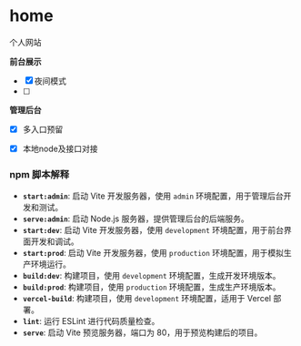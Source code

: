 # home
个人网站

**前台展示**
- [x] 夜间模式
- [ ] 

**管理后台**
- [x] 多入口预留
- [x] 本地node及接口对接



### **npm 脚本解释**

- **`start:admin`**: 启动 Vite 开发服务器，使用 `admin` 环境配置，用于管理后台开发和测试。
- **`serve:admin`**: 启动 Node.js 服务器，提供管理后台的后端服务。
- **`start:dev`**: 启动 Vite 开发服务器，使用 `development` 环境配置，用于前台界面开发和调试。
- **`start:prod`**: 启动 Vite 开发服务器，使用 `production` 环境配置，用于模拟生产环境运行。
- **`build:dev`**: 构建项目，使用 `development` 环境配置，生成开发环境版本。
- **`build:prod`**: 构建项目，使用 `production` 环境配置，生成生产环境版本。
- **`vercel-build`**: 构建项目，使用 `development` 环境配置，适用于 Vercel 部署。
- **`lint`**: 运行 ESLint 进行代码质量检查。
- **`serve`**: 启动 Vite 预览服务器，端口为 80，用于预览构建后的项目。
